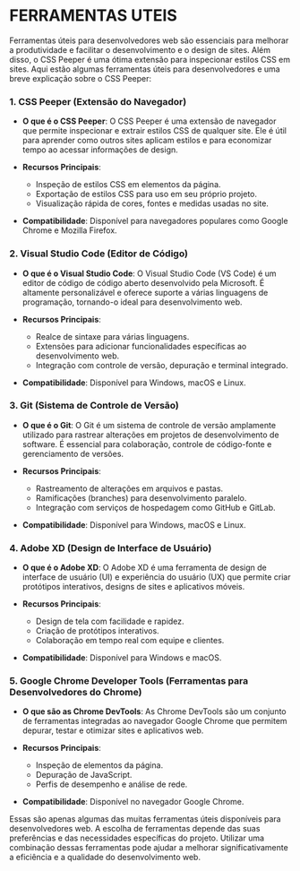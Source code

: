 # FERRAMENTAS UTEIS
Ferramentas úteis para desenvolvedores web são essenciais para melhorar a produtividade e facilitar o desenvolvimento e o design de sites. Além disso, o CSS Peeper é uma ótima extensão para inspecionar estilos CSS em sites. Aqui estão algumas ferramentas úteis para desenvolvedores e uma breve explicação sobre o CSS Peeper:

### 1. **CSS Peeper (Extensão do Navegador)**

   - **O que é o CSS Peeper**: O CSS Peeper é uma extensão de navegador que permite inspecionar e extrair estilos CSS de qualquer site. Ele é útil para aprender como outros sites aplicam estilos e para economizar tempo ao acessar informações de design.

   - **Recursos Principais**:
     - Inspeção de estilos CSS em elementos da página.
     - Exportação de estilos CSS para uso em seu próprio projeto.
     - Visualização rápida de cores, fontes e medidas usadas no site.

   - **Compatibilidade**: Disponível para navegadores populares como Google Chrome e Mozilla Firefox.

### 2. **Visual Studio Code (Editor de Código)**

   - **O que é o Visual Studio Code**: O Visual Studio Code (VS Code) é um editor de código de código aberto desenvolvido pela Microsoft. É altamente personalizável e oferece suporte a várias linguagens de programação, tornando-o ideal para desenvolvimento web.

   - **Recursos Principais**:
     - Realce de sintaxe para várias linguagens.
     - Extensões para adicionar funcionalidades específicas ao desenvolvimento web.
     - Integração com controle de versão, depuração e terminal integrado.

   - **Compatibilidade**: Disponível para Windows, macOS e Linux.

### 3. **Git (Sistema de Controle de Versão)**

   - **O que é o Git**: O Git é um sistema de controle de versão amplamente utilizado para rastrear alterações em projetos de desenvolvimento de software. É essencial para colaboração, controle de código-fonte e gerenciamento de versões.

   - **Recursos Principais**:
     - Rastreamento de alterações em arquivos e pastas.
     - Ramificações (branches) para desenvolvimento paralelo.
     - Integração com serviços de hospedagem como GitHub e GitLab.

   - **Compatibilidade**: Disponível para Windows, macOS e Linux.

### 4. **Adobe XD (Design de Interface de Usuário)**

   - **O que é o Adobe XD**: O Adobe XD é uma ferramenta de design de interface de usuário (UI) e experiência do usuário (UX) que permite criar protótipos interativos, designs de sites e aplicativos móveis.

   - **Recursos Principais**:
     - Design de tela com facilidade e rapidez.
     - Criação de protótipos interativos.
     - Colaboração em tempo real com equipe e clientes.

   - **Compatibilidade**: Disponível para Windows e macOS.

### 5. **Google Chrome Developer Tools (Ferramentas para Desenvolvedores do Chrome)**

   - **O que são as Chrome DevTools**: As Chrome DevTools são um conjunto de ferramentas integradas ao navegador Google Chrome que permitem depurar, testar e otimizar sites e aplicativos web.

   - **Recursos Principais**:
     - Inspeção de elementos da página.
     - Depuração de JavaScript.
     - Perfis de desempenho e análise de rede.

   - **Compatibilidade**: Disponível no navegador Google Chrome.

Essas são apenas algumas das muitas ferramentas úteis disponíveis para desenvolvedores web. A escolha de ferramentas depende das suas preferências e das necessidades específicas do projeto. Utilizar uma combinação dessas ferramentas pode ajudar a melhorar significativamente a eficiência e a qualidade do desenvolvimento web.